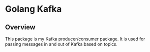 # Golang Kafka

## Overview

This package is my Kafka producer/consumer package.
It is used for passing messages in and out of Kafka based on topics.